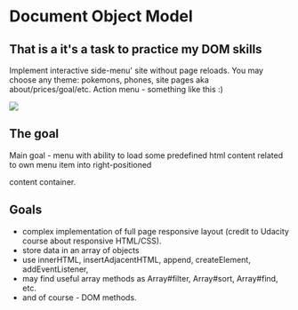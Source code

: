 # Document Object Model

## That is a it's a task to practice my DOM skills

Implement interactive side-menu' site without page reloads. You may choose any theme: pokemons, phones, site pages aka about/prices/goal/etc. Action menu - something like this :)

![](http://i.imgur.com/4aKLGCJ.png)

## The goal

Main goal - menu with ability to load some predefined html content related to own menu item into right-positioned <main> content container.

## Goals

- complex implementation of full page responsive layout (credit to Udacity course about responsive HTML/CSS).
- store data in an array of objects
- use innerHTML, insertAdjacentHTML, append, createElement, addEventListener,
- may find useful array methods as Array#filter, Array#sort, Array#find, etc.
- and of course - DOM methods.
